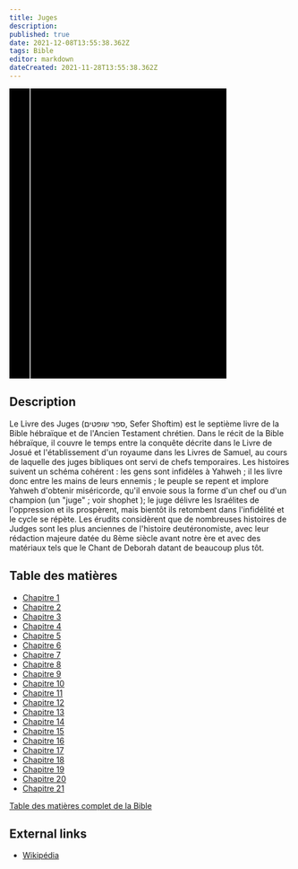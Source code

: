 ```yaml
---
title: Juges
description: 
published: true
date: 2021-12-08T13:55:38.362Z
tags: Bible
editor: markdown
dateCreated: 2021-11-28T13:55:38.362Z
---
```


<div class="urantiapedia-book-front urantiapedia-book-bible">
<svg xmlns="http://www.w3.org/2000/svg"
	width="102.6mm" height="136.8mm"
	viewBox="0 0 102.6 136.8" version="1.1">
	<g transform="translate(-7,-5)">
		<rect width="9.6" height="136.8" x="7" y="5" />
		<rect width="96.9" height="136.8" x="17" y="5" />
		<text style="font-size:5px" x="61" y="22">LA BIBLE</text>
		<text style="font-size:4px" x="61" y="125">French Louis Segond Bible, 1910</text>
		<text style="font-size:9px" x="61" y="60">Juges</text>
	</g>
</svg>
</div>

## Description


Le Livre des Juges (ספר שופטים, Sefer Shoftim) est le septième livre de la Bible hébraïque et de l'Ancien Testament chrétien. Dans le récit de la Bible hébraïque, il couvre le temps entre la conquête décrite dans le Livre de Josué et l'établissement d'un royaume dans les Livres de Samuel, au cours de laquelle des juges bibliques ont servi de chefs temporaires. Les histoires suivent un schéma cohérent : les gens sont infidèles à Yahweh ; il les livre donc entre les mains de leurs ennemis ; le peuple se repent et implore Yahweh d'obtenir miséricorde, qu'il envoie sous la forme d'un chef ou d'un champion (un "juge" ; voir shophet ); le juge délivre les Israélites de l'oppression et ils prospèrent, mais bientôt ils retombent dans l'infidélité et le cycle se répète. Les érudits considèrent que de nombreuses histoires de Judges sont les plus anciennes de l'histoire deutéronomiste, avec leur rédaction majeure datée du 8ème siècle avant notre ère et avec des matériaux tels que le Chant de Deborah datant de beaucoup plus tôt.

## Table des matières

- [Chapitre 1](/fr/Bible/Judges/1)
- [Chapitre 2](/fr/Bible/Judges/2)
- [Chapitre 3](/fr/Bible/Judges/3)
- [Chapitre 4](/fr/Bible/Judges/4)
- [Chapitre 5](/fr/Bible/Judges/5)
- [Chapitre 6](/fr/Bible/Judges/6)
- [Chapitre 7](/fr/Bible/Judges/7)
- [Chapitre 8](/fr/Bible/Judges/8)
- [Chapitre 9](/fr/Bible/Judges/9)
- [Chapitre 10](/fr/Bible/Judges/10)
- [Chapitre 11](/fr/Bible/Judges/11)
- [Chapitre 12](/fr/Bible/Judges/12)
- [Chapitre 13](/fr/Bible/Judges/13)
- [Chapitre 14](/fr/Bible/Judges/14)
- [Chapitre 15](/fr/Bible/Judges/15)
- [Chapitre 16](/fr/Bible/Judges/16)
- [Chapitre 17](/fr/Bible/Judges/17)
- [Chapitre 18](/fr/Bible/Judges/18)
- [Chapitre 19](/fr/Bible/Judges/19)
- [Chapitre 20](/fr/Bible/Judges/20)
- [Chapitre 21](/fr/Bible/Judges/21)

[Table des matières complet de la Bible](/fr/index/bible)


## External links

- [Wikipédia](https://en.wikipedia.org/wiki/Book_of_Judges)